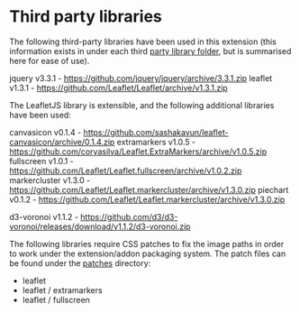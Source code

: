 # Third party libraries

The following third-party libraries have been used in this extension (this
information exists in under each third [party library folder](https://github.com/fraz3alpha/running-challenges/tree/master/js/lib/third-party),
but is summarised here for ease of use).

jquery v3.3.1 - https://github.com/jquery/jquery/archive/3.3.1.zip
leaflet v1.3.1 - https://github.com/Leaflet/Leaflet/archive/v1.3.1.zip

The LeafletJS library is extensible, and the following additional libraries have been used:

canvasicon v0.1.4 - https://github.com/sashakavun/leaflet-canvasicon/archive/0.1.4.zip
extramarkers v1.0.5 - https://github.com/coryasilva/Leaflet.ExtraMarkers/archive/v1.0.5.zip
fullscreen v1.0.1 - https://github.com/Leaflet/Leaflet.fullscreen/archive/v1.0.2.zip
markercluster v1.3.0 - https://github.com/Leaflet/Leaflet.markercluster/archive/v1.3.0.zip
piechart v0.1.2 - https://github.com/Leaflet/Leaflet.markercluster/archive/v1.3.0.zip

d3-voronoi v1.1.2 - https://github.com/d3/d3-voronoi/releases/download/v1.1.2/d3-voronoi.zip

The following libraries require CSS patches to fix the image paths in order to
work under the extension/addon packaging system. The patch files can be found
under the [patches](https://github.com/fraz3alpha/running-challenges/tree/master/patches)
directory:

- leaflet
- leaflet / extramarkers
- leaflet / fullscreen
